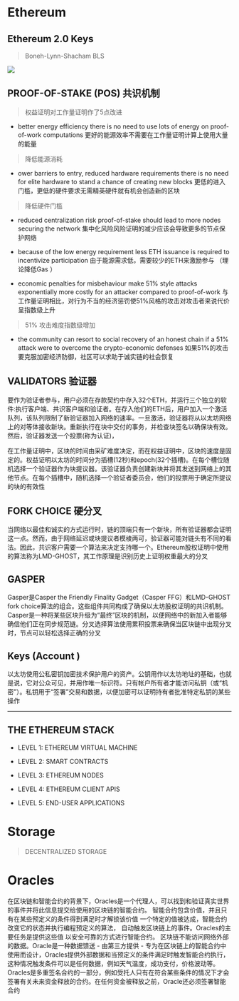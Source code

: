 # Ethereum

## Ethereum 2.0 Keys

>  Boneh-Lynn-Shacham  BLS

![](../../assets/img/ethereum/ethereum-2-bls-keys.png)

## PROOF-OF-STAKE (POS) 共识机制

> 权益证明对工作量证明作了5点改进

- better energy efficiency there is no need to use lots of energy on proof-of-work computations 更好的能源效率不需要在工作量证明计算上使用大量的能量

> 降低能源消耗 

- ower barriers to entry, reduced hardware requirements there is no need for elite hardware to stand a chance of creating new blocks 更低的进入门槛，更低的硬件要求无需精英硬件就有机会创造新的区块

> 降低硬件门槛

- reduced centralization risk proof-of-stake should lead to more nodes securing the network 集中化风险风险证明的减少应该会导致更多的节点保护网络



- because of the low energy requirement less ETH issuance is required to incentivize participation 由于能源需求低，需要较少的ETH来激励参与 （理论降低Gas ）


- economic penalties for misbehaviour make 51% style attacks exponentially more costly for an attacker compared to proof-of-work 与工作量证明相比，对行为不当的经济惩罚使51%风格的攻击对攻击者来说代价呈指数级上升

> 51% 攻击难度指数级增加

- the community can resort to social recovery of an honest chain if a 51% attack were to overcome the crypto-economic defenses
 如果51%的攻击要克服加密经济防御，社区可以求助于诚实链的社会恢复

> 

## VALIDATORS 验证器

 要作为验证者参与，用户必须在存款契约中存入32个ETH，并运行三个独立的软件:执行客户端、共识客户端和验证者。在存入他们的ETH后，用户加入一个激活队列，该队列限制了新验证器加入网络的速率。一旦激活，验证器将从以太坊网络上的对等体接收新块。重新执行在块中交付的事务，并检查块签名以确保块有效。然后，验证器发送一个投票(称为认证)，

 在工作量证明中，区块的时间由采矿难度决定，而在权益证明中，区块的速度是固定的。权益证明以太坊的时间分为插槽(12秒)和epoch(32个插槽)。在每个槽位随机选择一个验证器作为块提议器。该验证器负责创建新块并将其发送到网络上的其他节点。在每个插槽中，随机选择一个验证者委员会，他们的投票用于确定所提议的块的有效性


## FORK CHOICE 硬分叉
当网络以最佳和诚实的方式运行时，链的顶端只有一个新块，所有验证器都会证明这一点。然而，由于网络延迟或块提议者模棱两可，验证器可能对链头有不同的看法。因此，共识客户需要一个算法来决定支持哪一个。Ethereum股权证明中使用的算法称为LMD-GHOST，其工作原理是识别历史上证明权重最大的分叉

## GASPER 

Gasper是Casper the Friendly Finality Gadget（Casper FFG）和LMD-GHOST fork choice算法的组合。这些组件共同构成了确保以太坊股权证明的共识机制。Casper是一种将某些区块升级为“最终”区块的机制，以便网络中的新加入者能够确信他们正在同步规范链。分叉选择算法使用累积投票来确保当区块链中出现分叉时，节点可以轻松选择正确的分叉


## Keys (Account )

以太坊使用公私密钥加密技术保护用户的资产。公钥用作以太坊地址的基础，也就是说，它对公众可见，并用作唯一标识符。只有帐户所有者才能访问私钥（或“机密”）。私钥用于“签署”交易和数据，以便加密可以证明持有者批准特定私钥的某些操作

---- 
## THE ETHEREUM STACK

- LEVEL 1: ETHEREUM VIRTUAL MACHINE

- LEVEL 2: SMART CONTRACTS

- LEVEL 3: ETHEREUM NODES

- LEVEL 4: ETHEREUM CLIENT APIS

- LEVEL 5: END-USER APPLICATIONS


# Storage 

> DECENTRALIZED STORAGE


# Oracles 

在区块链和智能合约的背景下，Oracles是一个代理人，可以找到和验证真实世界的事件并将此信息提交给使用的区块链的智能合约。
智能合约包含价值，并且只有在某些预定义的条件得到满足时才解锁该价值 一个特定的值被达成，智能合约改变它的状态并执行编程预定义的算法， 自动触发区块链上的事件。Oracles的主要任务是提供这些值 以安全可靠的方式进行智能合约。
区块链不能访问网络外部的数据。Oracle是一种数据馈送 - 由第三方提供 - 专为在区块链上的智能合约中使用而设计，Oracles提供外部数据和当预定义的条件满足时触发智能合约执行，这种情况触发条件可以是任何数据，例如天气温度，成功支付，价格波动等。
Oracles是多重签名合约的一部分，例如受托人只有在符合某些条件的情况下才会签署有关未来资金释放的合约。在任何资金被释放之前，Oracle还必须签署智能合约